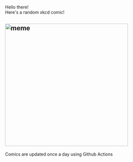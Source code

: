 Hello there! <br>Here's a random xkcd comic!<br>
## <img src="https://imgs.xkcd.com/comics/warning.png" alt="meme" width="400"/><br>
Comics are updated once a day using Github Actions